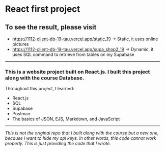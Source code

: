 # React first project

## To see the result, please visit
* https://1112-client-db-19-tau.vercel.app/static_19 &#8594; Static, it uses online pictures
* https://1112-client-db-19-tau.vercel.app/supa_shop2_19 &#8594; Dynamic, it uses SQL command to retrieve from tables on my Supabase
---
### This is a website project built on React.js. I built this project along with the course Database.

Throughout this project, I learned:
* React.js
* SQL
* Supabase
* Postman
* The basics of JSON, EJS, Markdown, and JavaScript

---
*This is not the original repo that I built along with the course but a new one, because I want to hide my api keys.*
*In other words, this code cannot work properly. This is just providing the code that I wrote.*

